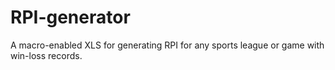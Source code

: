 # RPI-generator
A macro-enabled XLS for generating RPI for any sports league or game with win-loss records.

